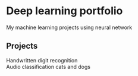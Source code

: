 # Deep learning portfolio
My machine learning projects using neural network

## Projects
Handwritten digit recognition\
Audio classification cats and dogs
